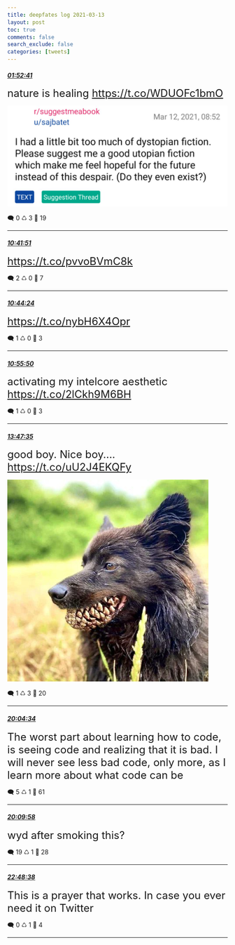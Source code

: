 ```yaml
---
title: deepfates log 2021-03-13
layout: post
toc: true
comments: false
search_exclude: false
categories: [tweets]
---
```



#### <a href = "https://twitter.com/deepfates/status/1370659066968645633">*01:52:41*</a>

<font size="5">nature is healing  https://t.co/WDUOFc1bmO</font>

![image from twitter](/images/EwWPJ5JVIAIJt7H.jpg)


🗨️ 0 ♺ 3 🤍  19   

---
    
#### <a href = "https://twitter.com/deepfates/status/1370792235265101830">*10:41:51*</a>

<font size="5"> https://t.co/pvvoBVmC8k</font>



🗨️ 2 ♺ 0 🤍  7   

---
    
#### <a href = "https://twitter.com/deepfates/status/1370792876918112264">*10:44:24*</a>

<font size="5"> https://t.co/nybH6X4Opr</font>



🗨️ 1 ♺ 0 🤍  3   

---
    
#### <a href = "https://twitter.com/deepfates/status/1370795753828941826">*10:55:50*</a>

<font size="5">activating my intelcore aesthetic  https://t.co/2lCkh9M6BH</font>



🗨️ 1 ♺ 0 🤍  3   

---
    
#### <a href = "https://twitter.com/deepfates/status/1370838975502487555">*13:47:35*</a>

<font size="5">good boy. Nice boy....  https://t.co/uU2J4EKQFy</font>

![image from twitter](/images/EwYyyJOXEAMCA9A.jpg)


🗨️ 1 ♺ 3 🤍  20   

---
    
#### <a href = "https://twitter.com/deepfates/status/1370933845621547008">*20:04:34*</a>

<font size="5">The worst part about learning how to code, is seeing code and realizing that it is bad. I will never see less bad code, only more, as I learn more about what code can be</font>



🗨️ 5 ♺ 1 🤍  61   

---
    
#### <a href = "https://twitter.com/deepfates/status/1370935205037412361">*20:09:58*</a>

<font size="5">wyd after smoking this?</font>



🗨️ 19 ♺ 1 🤍  28   

---
    
#### <a href = "https://twitter.com/deepfates/status/1370975134748581893">*22:48:38*</a>

<font size="5">This is a prayer that works. In case you ever need it on Twitter</font>



🗨️ 0 ♺ 1 🤍  4   

---
    
            

